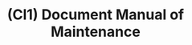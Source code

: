 ---
layout: page
title: (Cl1) Document Manual of Maintenance
nav_order: 1
parent: Closure Activities
grand_parent: Software Development and Maintenance
permalink: /phases/operations/software_development_and_maintenance/closure/cl1/
---